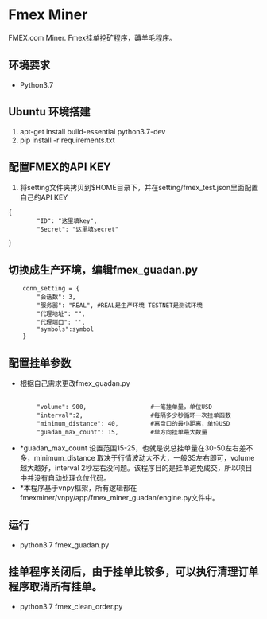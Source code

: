 # Fmex Miner
FMEX.com Miner. Fmex挂单挖矿程序，薅羊毛程序。

## 环境要求
- Python3.7

## Ubuntu 环境搭建
1. apt-get install build-essential python3.7-dev
2. pip install -r requirements.txt

## 配置FMEX的API KEY
1. 将setting文件夹拷贝到$HOME目录下，并在setting/fmex_test.json里面配置自己的API KEY
```angular2
{
        "ID": "这里填key",
        "Secret": "这里填secret"

}
```
## 切换成生产环境，编辑fmex_guadan.py
```
    conn_setting = {
        "会话数": 3,
        "服务器": "REAL", #REAL是生产环境 TESTNET是测试环境
        "代理地址": "",
        "代理端口": '',
        "symbols":symbol
    }
```
## 配置挂单参数
- 根据自己需求更改fmex_guadan.py
```angular2

        "volume": 900,                  #一笔挂单量，单位USD
        "interval":2,                   #每隔多少秒循环一次挂单函数
        "minimum_distance": 40,         #离盘口的最小距离，单位USD
        "guadan_max_count": 15,         #单方向挂单最大数量
```
- *guadan_max_count 设置范围15-25，也就是说总挂单量在30-50左右差不多，minimum_distance 取决于行情波动大不大，一般35左右即可，volume越大越好，interval 2秒左右没问题。该程序目的是挂单避免成交，所以项目中并没有自动处理仓位代码。
- *本程序基于vnpy框架，所有逻辑都在fmexminer/vnpy/app/fmex_miner_guadan/engine.py文件中。

## 运行
- python3.7 fmex_guadan.py 


## 挂单程序关闭后，由于挂单比较多，可以执行清理订单程序取消所有挂单。
- python3.7 fmex_clean_order.py


